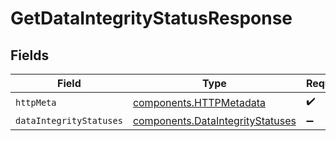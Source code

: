 # GetDataIntegrityStatusResponse


## Fields

| Field                                                                                | Type                                                                                 | Required                                                                             | Description                                                                          |
| ------------------------------------------------------------------------------------ | ------------------------------------------------------------------------------------ | ------------------------------------------------------------------------------------ | ------------------------------------------------------------------------------------ |
| `httpMeta`                                                                           | [components.HTTPMetadata](../../models/components/httpmetadata.md)                   | :heavy_check_mark:                                                                   | N/A                                                                                  |
| `dataIntegrityStatuses`                                                              | [components.DataIntegrityStatuses](../../models/components/dataintegritystatuses.md) | :heavy_minus_sign:                                                                   | OK                                                                                   |